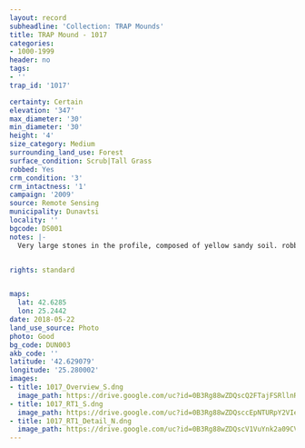 ```yaml
---
layout: record
subheadline: 'Collection: TRAP Mounds'
title: TRAP Mound - 1017
categories:
- 1000-1999
header: no
tags:
- ''
trap_id: '1017'

certainty: Certain
elevation: '347'
max_diameter: '30'
min_diameter: '30'
height: '4'
size_category: Medium
surrounding_land_use: Forest
surface_condition: Scrub|Tall Grass
robbed: Yes
crm_condition: '3'
crm_intactness: '1'
campaign: '2009'
source: Remote Sensing
municipality: Dunavtsi
locality: ''
bgcode: DS001
notes: |-
  Very large stones in the profile, composed of yellow sandy soil. robbers' trench's from N to S.


rights: standard


maps:
  lat: 42.6285
  lon: 25.2442
date: 2018-05-22
land_use_source: Photo
photo: Good
bg_code: DUN003
akb_code: ''
latitude: '42.629079'
longitude: '25.280002'
images:
- title: 1017_Overview_S.dng
  image_path: https://drive.google.com/uc?id=0B3Rg88wZDQscQ2FTajFSRllnRG8
- title: 1017_RT1_S.dng
  image_path: https://drive.google.com/uc?id=0B3Rg88wZDQsccEpNTURpY2VIemM
- title: 1017_RT1_Detail_N.dng
  image_path: https://drive.google.com/uc?id=0B3Rg88wZDQscV1VuYnk2a09CVTA
---
```

